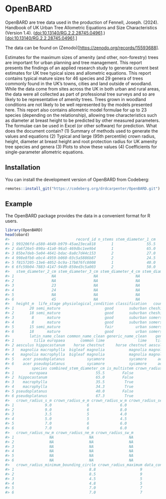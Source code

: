
<!-- README.md is generated from README.Rmd. Please edit that file -->

# OpenBARD

<!-- badges: start -->
<!-- badges: end -->

OpenBARD are tree data used in the production of Fennell, Joseph.
(2024). Handbook of UK Urban Tree Allometric Equations and Size
Characteristics (Version 1.4).
(<doi:10.13140/RG.2.2.28745.04961>.)\[<doi:10.13140/RG.2.2.28745.04961>.\]

The data can be found on
(Zenodo)\[<https://zenodo.org/records/15593688>\].

Estimates for the maximum sizes of amenity (and other, non-forestry)
trees are important for urban planning and tree management. This report
presents the findings of an applied research study to generate current
best estimates for UK tree typical sizes and allometric equations. This
report contains typical mature sizes for 46 species and 29 genera of
trees commonly found in the UK’s towns, cities and land outside of
woodland. While the data come from sites across the UK in both urban and
rural areas, the data were all collected as part of professional tree
surveys and so are likely to be representative of amenity trees. Trees
grown in woodland conditions are not likely to be well represented by
the models presented here. This report also contains allometric model
formulae for up to 23 species (depending on the relationship), allowing
tree characteristics such as diameter at breast height to be predicted
by other measured parameters. The formulae can be used in Excel (or
other software) for prediction. What does the document contain? (1)
Summary of methods used to generate the values and equations (2) Typical
and large (95th percentile) crown radius, height, diameter at breast
height and root protection radius for UK amenity tree species and genera
(3) Plots to show these values (4) Coefficients for single-parameter
allometric equations.

## Installation

You can install the development version of OpenBARD from Codeberg:

``` r
remotes::install_git("https://codeberg.org/drdcarpenter/OpenBARD.git")
```

## Example

The OpenBARD package provides the data in a convenient format for R
users.

``` r
library(OpenBARD)
head(obard)
#>                              record_id n_stems stem_diameter_1_cm
#> 1 993206fd-a580-4649-b979-45ae23eca818       1               55.5
#> 2 da6f26e5-890a-41a0-96a5-469dbc1ee9b4       1               65.0
#> 3 85be7deb-5e04-4641-bdac-8a8c7d44c153       2               27.0
#> 4 998e8fb8-ebc4-4959-b060-03c5a5886b87       2               24.5
#> 5 f8157205-13e6-4052-bc9a-17b876fc8008       1               40.0
#> 6 6fc59b04-7883-4147-94d9-850ed3c5a003       2               50.0
#>   stem_diameter_2_cm stem_diameter_3_cm stem_diameter_4_cm stem_diameter_5_cm
#> 1                 NA                 NA                 NA                 NA
#> 2                 NA                 NA                 NA                 NA
#> 3                 23                 NA                 NA                 NA
#> 4                 24                 NA                 NA                 NA
#> 5                 NA                 NA                 NA                 NA
#> 6                 45                 NA                 NA                 NA
#>   height_m  life_stage physiological_condition classification   county
#> 1       20 semi_mature                    good       suburban cheshire
#> 2       18 semi_mature                    good       suburban cheshire
#> 3        8      mature                    good       suburban somerset
#> 4        8      mature                    good       suburban somerset
#> 5       15 semi_mature                    fair          urban somerset
#> 6       18      mature                    good          urban somerset
#>         latin_name_clean common_name_clean generic_name_clean    genus
#> 1         tilia europaea       common lime               lime    tilia
#> 2 aesculus hippocastanum    horse chestnut     horse chestnut aesculus
#> 3   magnolia macrophylla  bigleaf magnolia           magnolia magnolia
#> 4   magnolia macrophylla  bigleaf magnolia           magnolia magnolia
#> 5    acer pseudoplatanus          sycamore           sycamore     acer
#> 6    acer pseudoplatanus          sycamore           sycamore     acer
#>          species combined_stem_diameter_cm is_multistem crown_radius_n_m
#> 1       europaea                      55.5        False              8.5
#> 2  hippocastanum                      65.0        False              8.0
#> 3    macrophylla                      35.5         True              4.5
#> 4    macrophylla                      34.3         True              4.0
#> 5 pseudoplatanus                      40.0        False              7.0
#> 6 pseudoplatanus                      67.3         True              7.0
#>   crown_radius_s_m crown_radius_e_m crown_radius_w_m crown_radius_se_m
#> 1              9.0                6              6.0                NA
#> 2              9.0                6              8.0                NA
#> 3              3.5                5              4.0                NA
#> 4              5.0                5              4.5                NA
#> 5              7.0                6              6.0                NA
#> 6              7.0                6              6.0                NA
#>   crown_radius_nw_m crown_radius_ne_m crown_radius_sw_m
#> 1                NA                NA                NA
#> 2                NA                NA                NA
#> 3                NA                NA                NA
#> 4                NA                NA                NA
#> 5                NA                NA                NA
#> 6                NA                NA                NA
#>   crown_radius_minimum_bounding_circle crown_radius_maximum data_contributor_id
#> 1                                  8.8                    9                  C1
#> 2                                  8.5                    9                  C1
#> 3                                  4.5                    5                  C1
#> 4                                  4.8                    5                  C1
#> 5                                  7.0                    7                  C1
#> 6                                  7.0                    7                  C1
```
